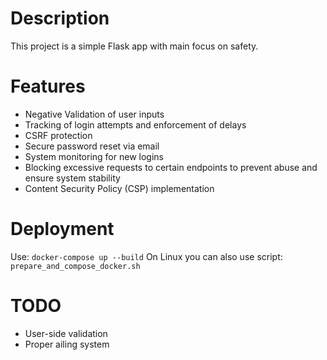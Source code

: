 # Description
This project is a simple Flask app with main focus on safety.
# Features
- Negative Validation of user inputs
- Tracking of login attempts and enforcement of delays
- CSRF protection
- Secure password reset via email
- System monitoring for new logins
- Blocking excessive requests to certain endpoints to prevent abuse and ensure system stability
- Content Security Policy (CSP) implementation
# Deployment
Use:
`docker-compose up --build`
On Linux you can also use script:
`prepare_and_compose_docker.sh`
# TODO
- User-side validation
- Proper ailing system